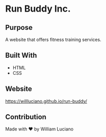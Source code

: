 # Run Buddy Inc.


## Purpose
A website that offers fitness training services.


## Built With
* HTML
* CSS


## Website
https://willluciano.github.io/run-buddy/


## Contribution
Made with ❤️ by William Luciano

